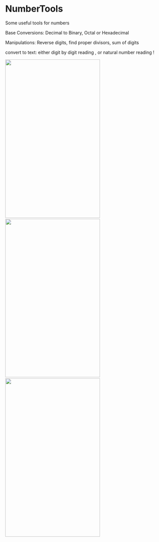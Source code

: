 # NumberTools


Some useful tools for numbers


Base Conversions: Decimal to Binary, Octal or Hexadecimal

Manipulations: Reverse digits, find proper divisors, sum of digits

convert to text: either digit by digit reading , or natural number reading !


<img src="https://user-images.githubusercontent.com/48130426/62737519-a921a480-ba38-11e9-8dcf-73769a79bdc6.png" width=300 height=500/>&emsp;<img src="https://user-images.githubusercontent.com/48130426/62737521-a921a480-ba38-11e9-8e2f-5e88cea2f8f7.png" width=300 height=500/>&emsp;<img src="https://user-images.githubusercontent.com/48130426/62737522-a921a480-ba38-11e9-8f34-4b92fd15d72d.png" width=300 height=500/>&emsp;
